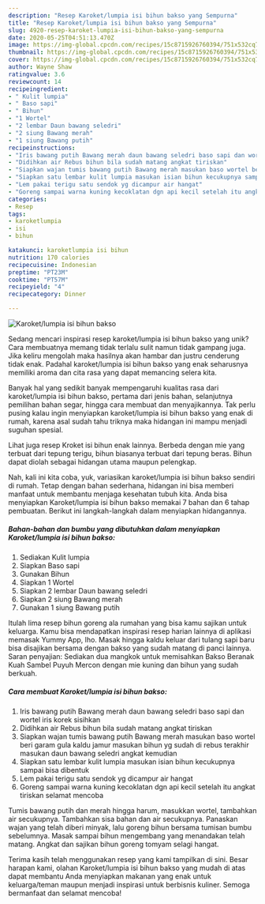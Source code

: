 ```yaml
---
description: "Resep Karoket/lumpia isi bihun bakso yang Sempurna"
title: "Resep Karoket/lumpia isi bihun bakso yang Sempurna"
slug: 4920-resep-karoket-lumpia-isi-bihun-bakso-yang-sempurna
date: 2020-05-25T04:51:13.470Z
image: https://img-global.cpcdn.com/recipes/15c8715926760394/751x532cq70/karoketlumpia-isi-bihun-bakso-foto-resep-utama.jpg
thumbnail: https://img-global.cpcdn.com/recipes/15c8715926760394/751x532cq70/karoketlumpia-isi-bihun-bakso-foto-resep-utama.jpg
cover: https://img-global.cpcdn.com/recipes/15c8715926760394/751x532cq70/karoketlumpia-isi-bihun-bakso-foto-resep-utama.jpg
author: Wayne Shaw
ratingvalue: 3.6
reviewcount: 14
recipeingredient:
- " Kulit lumpia"
- " Baso sapi"
- " Bihun"
- "1 Wortel"
- "2 lembar Daun bawang seledri"
- "2 siung Bawang merah"
- "1 siung Bawang putih"
recipeinstructions:
- "Iris bawang putih Bawang merah daun bawang seledri baso sapi dan wortel iris korek sisihkan"
- "Didihkan air Rebus bihun bila sudah matang angkat tiriskan"
- "Siapkan wajan tumis bawang putih Bawang merah masukan baso wortel beri garam gula kaldu jamur masukan bihun yg sudah di rebus terakhir masukan daun bawang seledri angkat kemudian"
- "Siapkan satu lembar kulit lumpia masukan isian bihun kecukupnya sampai bisa dibentuk"
- "Lem pakai terigu satu sendok yg dicampur air hangat"
- "Goreng sampai warna kuning kecoklatan dgn api kecil setelah itu angkat tiriskan selamat mencoba"
categories:
- Resep
tags:
- karoketlumpia
- isi
- bihun

katakunci: karoketlumpia isi bihun 
nutrition: 170 calories
recipecuisine: Indonesian
preptime: "PT23M"
cooktime: "PT57M"
recipeyield: "4"
recipecategory: Dinner

---
```



![Karoket/lumpia isi bihun bakso](https://img-global.cpcdn.com/recipes/15c8715926760394/751x532cq70/karoketlumpia-isi-bihun-bakso-foto-resep-utama.jpg)

Sedang mencari inspirasi resep karoket/lumpia isi bihun bakso yang unik? Cara membuatnya memang tidak terlalu sulit namun tidak gampang juga. Jika keliru mengolah maka hasilnya akan hambar dan justru cenderung tidak enak. Padahal karoket/lumpia isi bihun bakso yang enak seharusnya memiliki aroma dan cita rasa yang dapat memancing selera kita.

Banyak hal yang sedikit banyak mempengaruhi kualitas rasa dari karoket/lumpia isi bihun bakso, pertama dari jenis bahan, selanjutnya pemilihan bahan segar, hingga cara membuat dan menyajikannya. Tak perlu pusing kalau ingin menyiapkan karoket/lumpia isi bihun bakso yang enak di rumah, karena asal sudah tahu triknya maka hidangan ini mampu menjadi suguhan spesial.

Lihat juga resep Kroket isi bihun enak lainnya. Berbeda dengan mie yang terbuat dari tepung terigu, bihun biasanya terbuat dari tepung beras. Bihun dapat diolah sebagai hidangan utama maupun pelengkap.


Nah, kali ini kita coba, yuk, variasikan karoket/lumpia isi bihun bakso sendiri di rumah. Tetap dengan bahan sederhana, hidangan ini bisa memberi manfaat untuk membantu menjaga kesehatan tubuh kita. Anda bisa menyiapkan Karoket/lumpia isi bihun bakso memakai 7 bahan dan 6 tahap pembuatan. Berikut ini langkah-langkah dalam menyiapkan hidangannya.

<!--inarticleads1-->

##### Bahan-bahan dan bumbu yang dibutuhkan dalam menyiapkan Karoket/lumpia isi bihun bakso:

1. Sediakan  Kulit lumpia
1. Siapkan  Baso sapi
1. Gunakan  Bihun
1. Siapkan 1 Wortel
1. Siapkan 2 lembar Daun bawang seledri
1. Siapkan 2 siung Bawang merah
1. Gunakan 1 siung Bawang putih


Itulah lima resep bihun goreng ala rumahan yang bisa kamu sajikan untuk keluarga. Kamu bisa mendapatkan inspirasi resep harian lainnya di aplikasi memasak Yummy App, lho. Masak hingga kaldu keluar dari tulang sapi baru bisa disajikan bersama dengan bakso yang sudah matang di panci lainnya. Saran penyajian: Sediakan dua mangkok untuk memisahkan Bakso Beranak Kuah Sambel Puyuh Mercon dengan mie kuning dan bihun yang sudah berkuah. 

<!--inarticleads2-->

##### Cara membuat Karoket/lumpia isi bihun bakso:

1. Iris bawang putih Bawang merah daun bawang seledri baso sapi dan wortel iris korek sisihkan
1. Didihkan air Rebus bihun bila sudah matang angkat tiriskan
1. Siapkan wajan tumis bawang putih Bawang merah masukan baso wortel beri garam gula kaldu jamur masukan bihun yg sudah di rebus terakhir masukan daun bawang seledri angkat kemudian
1. Siapkan satu lembar kulit lumpia masukan isian bihun kecukupnya sampai bisa dibentuk
1. Lem pakai terigu satu sendok yg dicampur air hangat
1. Goreng sampai warna kuning kecoklatan dgn api kecil setelah itu angkat tiriskan selamat mencoba


Tumis bawang putih dan merah hingga harum, masukkan wortel, tambahkan air secukupnya. Tambahkan sisa bahan dan air secukupnya. Panaskan wajan yang telah diberi minyak, lalu goreng bihun bersama tumisan bumbu sebelumnya. Masak sampai bihun mengembang yang menandakan telah matang. Angkat dan sajikan bihun goreng tomyam selagi hangat. 

Terima kasih telah menggunakan resep yang kami tampilkan di sini. Besar harapan kami, olahan Karoket/lumpia isi bihun bakso yang mudah di atas dapat membantu Anda menyiapkan makanan yang enak untuk keluarga/teman maupun menjadi inspirasi untuk berbisnis kuliner. Semoga bermanfaat dan selamat mencoba!
